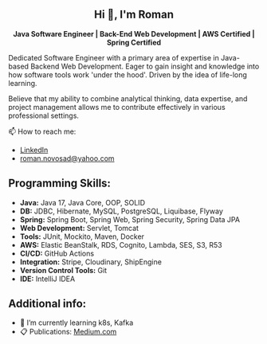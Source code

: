 <center>
  
## Hi 👋, I'm Roman
****Java Software Engineer | Back-End Web Development | AWS Certified | Spring Certified****

</center> 

Dedicated Software Engineer with a primary area of expertise in Java-based Backend Web
Development. Eager to gain insight and knowledge into how software tools work 'under the hood'.
Driven by the idea of life-long learning.

Believe that my ability to combine analytical thinking, data expertise, and project management allows
me to contribute effectively in various professional settings.

📫 How to reach me:
- [LinkedIn](https://www.linkedin.com/in/roman-novosad-010417292/)
- roman.novosad@yahoo.com

 ## Programming Skills:
- **Java:** Java 17, Java Core, OOP, SOLID
- **DB:** JDBC, Hibernate, MySQL, PostgreSQL, Liquibase, Flyway
- **Spring:** Spring Boot, Spring Web, Spring Security, Spring Data JPA
- **Web Development:** Servlet, Tomcat
- **Tools:** JUnit, Mockito, Maven, Docker
- **AWS:** Elastic BeanStalk, RDS, Cognito, Lambda, SES, S3, R53
- **CI/CD:** GitHub Actions
- **Integration:** Stripe, Cloudinary, ShipEngine
- **Version Control Tools:** Git
- **IDE:** IntelliJ IDEA

## Additional info:
- 🌱 I’m currently learning k8s, Kafka
- 📋 Publications: [Medium.com](https://medium.com/@roman.novosad87)
  
<!--
**romanovosad87/romanovosad87** is a ✨ _special_ ✨ repository because its `README.md` (this file) appears on your GitHub profile.

Here are some ideas to get you started:

- 🔭 I’m currently working on ...
- 🌱 I’m currently learning ...
- 👯 I’m looking to collaborate on ...
- 🤔 I’m looking for help with ...
- 💬 Ask me about ...
- 📫 How to reach me: ...
- 😄 Pronouns: ...
- ⚡ Fun fact: ...
-->
